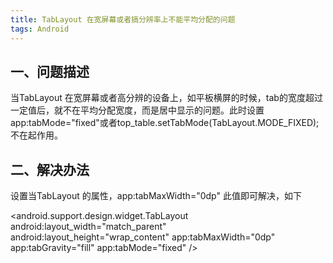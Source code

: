 ```yaml
---
title: TabLayout 在宽屏幕或者搞分辨率上不能平均分配的问题
tags: Android
---
```


## 一、问题描述

当TabLayout 在宽屏幕或者高分辨的设备上，如平板横屏的时候，tab的宽度超过一定值后，就不在平均分配宽度，而是居中显示的问题。此时设置
app:tabMode="fixed"或者top_table.setTabMode(TabLayout.MODE_FIXED);不在起作用。

## 二、解决办法
设置当TabLayout 的属性，app:tabMaxWidth="0dp" 此值即可解决，如下

<android.support.design.widget.TabLayout
            android:layout_width="match_parent"
            android:layout_height="wrap_content"
            app:tabMaxWidth="0dp"
            app:tabGravity="fill"
            app:tabMode="fixed" />


